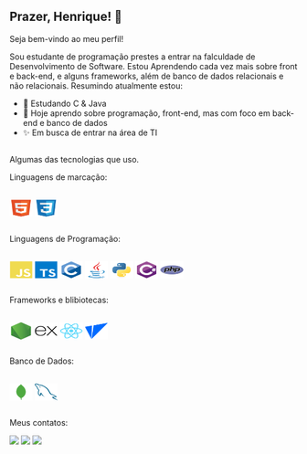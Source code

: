 ## Prazer, Henrique! 👋

Seja bem-vindo ao meu perfil!

Sou estudante de programação prestes a entrar na falculdade de Desenvolvimento de Software. Estou Aprendendo cada vez mais sobre front e back-end, e alguns frameworks, além de banco de dados relacionais e não relacionais. Resumindo atualmente estou:

- 🌱 Estudando C & Java
- 🔭 Hoje aprendo sobre programação, front-end, mas com foco em back-end e banco de dados
- ✨ Em busca de entrar na área de TI

##

Algumas das tecnologias que uso.

Linguagens de marcação:
<div style="display: inline_block"><br>
  
<img align="center" alt="Martins-HTML" height="30" width="40" src="https://raw.githubusercontent.com/devicons/devicon/master/icons/html5/html5-original.svg">
  <img align="center" alt="Martins-CSS" height="30" width="40" src="https://raw.githubusercontent.com/devicons/devicon/master/icons/css3/css3-original.svg">  

##

Linguagens de Programação:
<div style="display: inline_block"><br>
  <img align="center" alt="Martins-Js" height="30" width="40" src="https://raw.githubusercontent.com/devicons/devicon/master/icons/javascript/javascript-plain.svg">
  <img align="center" alt="Martins-TS" height="30" width="40" src="https://raw.githubusercontent.com/devicons/devicon/master/icons/typescript/typescript-original.svg">
  <img align="center" alt="Martins-C" height="30" width="40" src="https://raw.githubusercontent.com/devicons/devicon/master/icons/c/c-original.svg">
  <img align="center" alt="Martins-Java" height="30" width="40" src="https://raw.githubusercontent.com/devicons/devicon/master/icons/java/java-original.svg">
  <img align="center" alt="Martins-Python" height="30" width="40" src="https://raw.githubusercontent.com/devicons/devicon/master/icons/python/python-original.svg">
  <img align="center" alt="Martins-Csharp" height="30" width="40" src="https://raw.githubusercontent.com/devicons/devicon/master/icons/csharp/csharp-original.svg">
  <img align="center" alt="Martins-Php" height="30" width="40" src="https://raw.githubusercontent.com/devicons/devicon/master/icons/php/php-original.svg">
</div>

##

Frameworks e blibiotecas:
<div style="display: inline_block"><br>
  <img align="center" alt="Martins-NodeJs" height="30" width="40" src="https://raw.githubusercontent.com/devicons/devicon/master/icons/nodejs/nodejs-original.svg">
  <img align="center" alt="Martins-Express" height="30" width="40" src="https://raw.githubusercontent.com/devicons/devicon/master/icons/express/express-original.svg">
  <img align="center" alt="Martins-React" height="30" width="40" src="https://raw.githubusercontent.com/devicons/devicon/master/icons/react/react-original.svg">
  <img align="center" alt="Martins-React" height="30" width="40" src="https://raw.githubusercontent.com/devicons/devicon/master/icons/vite/vite-original.svg">  
</div>

##

Banco de Dados:
<div style="display: inline_block"><br>
  <img align="center" alt="Martins-Mongo" height="30" width="40" src="https://raw.githubusercontent.com/devicons/devicon/master/icons/mongodb/mongodb-plain.svg">
  <img align="center" alt="Martins-MySQL" height="30" width="40" src="https://raw.githubusercontent.com/devicons/devicon/master/icons/mysql/mysql-original.svg">  
</div>

##

Meus contatos:
<div>
  <a href="https://www.github.com/NEW-FINCASH" target="_blank"><img src="https://img.shields.io/badge/Fincash-000000?style=for-the-badge&logo=github&logoColor=white" target="_blank"></a>
  <a href = "mailto:heniquemartins7t@gmail.com"><img src="https://img.shields.io/badge/-Gmail-%23333?style=for-the-badge&logo=gmail&logoColor=red" target="_blank"></a>
  <a href="https://www.linkedin.com/in/henriquemoreiramartins" target="_blank"><img src="https://img.shields.io/badge/-LinkedIn-%230077B5?style=for-the-badge&logo=linkedin&logoColor=white" target="_blank"></a>
</div>
